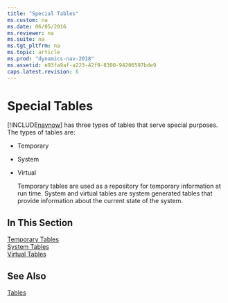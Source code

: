 ```yaml
---
title: "Special Tables"
ms.custom: na
ms.date: 06/05/2016
ms.reviewer: na
ms.suite: na
ms.tgt_pltfrm: na
ms.topic: article
ms.prod: "dynamics-nav-2018"
ms.assetid: e93fa9af-a223-42f9-8300-94206597bde9
caps.latest.revision: 6
---
```

# Special Tables
[!INCLUDE[navnow](includes/navnow_md.md)] has three types of tables that serve special purposes. The types of tables are:  

- Temporary  

- System  

- Virtual  

  Temporary tables are used as a repository for temporary information at run time. System and virtual tables are system generated tables that provide information about the current state of the system.  

## In This Section  
 [Temporary Tables](Temporary-Tables.md)  
  [System Tables](System-Tables.md)  
  [Virtual Tables](Virtual-Tables.md)  

## See Also  
 [Tables](Tables.md)
